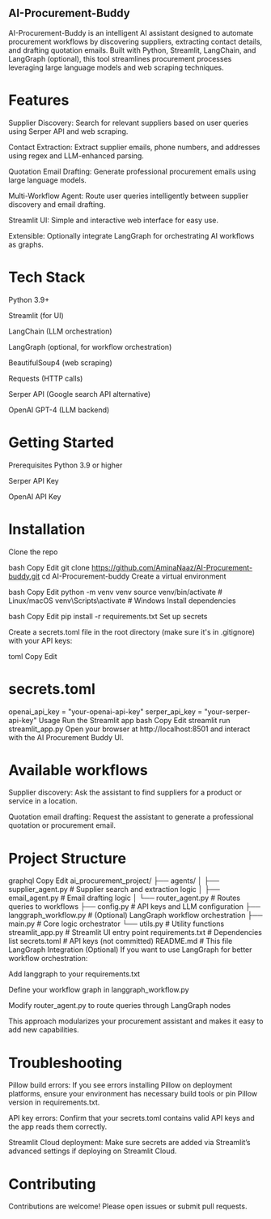 ## AI-Procurement-Buddy
AI-Procurement-Buddy is an intelligent AI assistant designed to automate procurement workflows by discovering suppliers, extracting contact details, and drafting quotation emails. Built with Python, Streamlit, LangChain, and LangGraph (optional), this tool streamlines procurement processes leveraging large language models and web scraping techniques.

# Features
Supplier Discovery: Search for relevant suppliers based on user queries using Serper API and web scraping.

Contact Extraction: Extract supplier emails, phone numbers, and addresses using regex and LLM-enhanced parsing.

Quotation Email Drafting: Generate professional procurement emails using large language models.

Multi-Workflow Agent: Route user queries intelligently between supplier discovery and email drafting.

Streamlit UI: Simple and interactive web interface for easy use.

Extensible: Optionally integrate LangGraph for orchestrating AI workflows as graphs.

# Tech Stack
Python 3.9+

Streamlit (for UI)

LangChain (LLM orchestration)

LangGraph (optional, for workflow orchestration)

BeautifulSoup4 (web scraping)

Requests (HTTP calls)

Serper API (Google search API alternative)

OpenAI GPT-4 (LLM backend)

# Getting Started
Prerequisites
Python 3.9 or higher

Serper API Key

OpenAI API Key

# Installation
Clone the repo

bash
Copy
Edit
git clone https://github.com/AminaNaaz/AI-Procurement-buddy.git
cd AI-Procurement-buddy
Create a virtual environment

bash
Copy
Edit
python -m venv venv
source venv/bin/activate  # Linux/macOS
venv\Scripts\activate     # Windows
Install dependencies

bash
Copy
Edit
pip install -r requirements.txt
Set up secrets

Create a secrets.toml file in the root directory (make sure it's in .gitignore) with your API keys:

toml
Copy
Edit
# secrets.toml
openai_api_key = "your-openai-api-key"
serper_api_key = "your-serper-api-key"
Usage
Run the Streamlit app
bash
Copy
Edit
streamlit run streamlit_app.py
Open your browser at http://localhost:8501 and interact with the AI Procurement Buddy UI.

# Available workflows
Supplier discovery: Ask the assistant to find suppliers for a product or service in a location.

Quotation email drafting: Request the assistant to generate a professional quotation or procurement email.

# Project Structure
graphql
Copy
Edit
ai_procurement_project/
├── agents/
│   ├── supplier_agent.py         # Supplier search and extraction logic
│   ├── email_agent.py            # Email drafting logic
│   └── router_agent.py           # Routes queries to workflows
├── config.py                    # API keys and LLM configuration
├── langgraph_workflow.py        # (Optional) LangGraph workflow orchestration
├── main.py                      # Core logic orchestrator
└── utils.py                     # Utility functions
streamlit_app.py                # Streamlit UI entry point
requirements.txt                # Dependencies list
secrets.toml                   # API keys (not committed)
README.md                      # This file
LangGraph Integration (Optional)
If you want to use LangGraph for better workflow orchestration:

Add langgraph to your requirements.txt

Define your workflow graph in langgraph_workflow.py

Modify router_agent.py to route queries through LangGraph nodes

This approach modularizes your procurement assistant and makes it easy to add new capabilities.

# Troubleshooting
Pillow build errors: If you see errors installing Pillow on deployment platforms, ensure your environment has necessary build tools or pin Pillow version in requirements.txt.

API key errors: Confirm that your secrets.toml contains valid API keys and the app reads them correctly.

Streamlit Cloud deployment: Make sure secrets are added via Streamlit’s advanced settings if deploying on Streamlit Cloud.

# Contributing
Contributions are welcome! Please open issues or submit pull requests.
